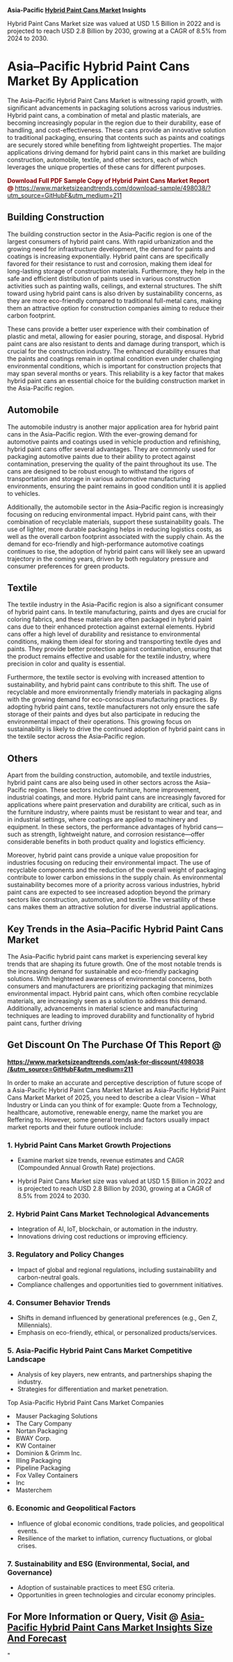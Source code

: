 <p><strong>Asia-Pacific&nbsp;<a href=""https://www.marketsizeandtrends.com/download-sample/498038/&amp;utm_source=GitHubF&amp;utm_medium=211"">Hybrid Paint Cans Market</a> Insights</strong></p><p>Hybrid Paint Cans Market size was valued at USD 1.5 Billion in 2022 and is projected to reach USD 2.8 Billion by 2030, growing at a CAGR of 8.5% from 2024 to 2030.</p><p><h1>Asia–Pacific Hybrid Paint Cans Market By Application</h1><p>The Asia–Pacific Hybrid Paint Cans Market is witnessing rapid growth, with significant advancements in packaging solutions across various industries. Hybrid paint cans, a combination of metal and plastic materials, are becoming increasingly popular in the region due to their durability, ease of handling, and cost-effectiveness. These cans provide an innovative solution to traditional packaging, ensuring that contents such as paints and coatings are securely stored while benefiting from lightweight properties. The major applications driving demand for hybrid paint cans in this market are building construction, automobile, textile, and other sectors, each of which leverages the unique properties of these cans for different purposes.</p><p><p><strong><span style="color: #800000;">Download Full PDF Sample Copy of Hybrid Paint Cans Market Report @</span>&nbsp;</strong><a href="https://www.marketsizeandtrends.com/download-sample/498038/?utm_source=GitHubF&amp;utm_medium=211" target="_blank">https://www.marketsizeandtrends.com/download-sample/498038/?utm_source=GitHubF&amp;utm_medium=211</a></p></p><h2>Building Construction</h2><p>The building construction sector in the Asia–Pacific region is one of the largest consumers of hybrid paint cans. With rapid urbanization and the growing need for infrastructure development, the demand for paints and coatings is increasing exponentially. Hybrid paint cans are specifically favored for their resistance to rust and corrosion, making them ideal for long-lasting storage of construction materials. Furthermore, they help in the safe and efficient distribution of paints used in various construction activities such as painting walls, ceilings, and external structures. The shift toward using hybrid paint cans is also driven by sustainability concerns, as they are more eco-friendly compared to traditional full-metal cans, making them an attractive option for construction companies aiming to reduce their carbon footprint.</p><p>These cans provide a better user experience with their combination of plastic and metal, allowing for easier pouring, storage, and disposal. Hybrid paint cans are also resistant to dents and damage during transport, which is crucial for the construction industry. The enhanced durability ensures that the paints and coatings remain in optimal condition even under challenging environmental conditions, which is important for construction projects that may span several months or years. This reliability is a key factor that makes hybrid paint cans an essential choice for the building construction market in the Asia-Pacific region.</p><h2>Automobile</h2><p>The automobile industry is another major application area for hybrid paint cans in the Asia–Pacific region. With the ever-growing demand for automotive paints and coatings used in vehicle production and refinishing, hybrid paint cans offer several advantages. They are commonly used for packaging automotive paints due to their ability to protect against contamination, preserving the quality of the paint throughout its use. The cans are designed to be robust enough to withstand the rigors of transportation and storage in various automotive manufacturing environments, ensuring the paint remains in good condition until it is applied to vehicles.</p><p>Additionally, the automobile sector in the Asia–Pacific region is increasingly focusing on reducing environmental impact. Hybrid paint cans, with their combination of recyclable materials, support these sustainability goals. The use of lighter, more durable packaging helps in reducing logistics costs, as well as the overall carbon footprint associated with the supply chain. As the demand for eco-friendly and high-performance automotive coatings continues to rise, the adoption of hybrid paint cans will likely see an upward trajectory in the coming years, driven by both regulatory pressure and consumer preferences for green products.</p><h2>Textile</h2><p>The textile industry in the Asia–Pacific region is also a significant consumer of hybrid paint cans. In textile manufacturing, paints and dyes are crucial for coloring fabrics, and these materials are often packaged in hybrid paint cans due to their enhanced protection against external elements. Hybrid cans offer a high level of durability and resistance to environmental conditions, making them ideal for storing and transporting textile dyes and paints. They provide better protection against contamination, ensuring that the product remains effective and usable for the textile industry, where precision in color and quality is essential.</p><p>Furthermore, the textile sector is evolving with increased attention to sustainability, and hybrid paint cans contribute to this shift. The use of recyclable and more environmentally friendly materials in packaging aligns with the growing demand for eco-conscious manufacturing practices. By adopting hybrid paint cans, textile manufacturers not only ensure the safe storage of their paints and dyes but also participate in reducing the environmental impact of their operations. This growing focus on sustainability is likely to drive the continued adoption of hybrid paint cans in the textile sector across the Asia–Pacific region.</p><h2>Others</h2><p>Apart from the building construction, automobile, and textile industries, hybrid paint cans are also being used in other sectors across the Asia–Pacific region. These sectors include furniture, home improvement, industrial coatings, and more. Hybrid paint cans are increasingly favored for applications where paint preservation and durability are critical, such as in the furniture industry, where paints must be resistant to wear and tear, and in industrial settings, where coatings are applied to machinery and equipment. In these sectors, the performance advantages of hybrid cans—such as strength, lightweight nature, and corrosion resistance—offer considerable benefits in both product quality and logistics efficiency.</p><p>Moreover, hybrid paint cans provide a unique value proposition for industries focusing on reducing their environmental impact. The use of recyclable components and the reduction of the overall weight of packaging contribute to lower carbon emissions in the supply chain. As environmental sustainability becomes more of a priority across various industries, hybrid paint cans are expected to see increased adoption beyond the primary sectors like construction, automotive, and textile. The versatility of these cans makes them an attractive solution for diverse industrial applications.</p><h2>Key Trends in the Asia–Pacific Hybrid Paint Cans Market</h2><p>The Asia–Pacific hybrid paint cans market is experiencing several key trends that are shaping its future growth. One of the most notable trends is the increasing demand for sustainable and eco-friendly packaging solutions. With heightened awareness of environmental concerns, both consumers and manufacturers are prioritizing packaging that minimizes environmental impact. Hybrid paint cans, which often combine recyclable materials, are increasingly seen as a solution to address this demand. Additionally, advancements in material science and manufacturing techniques are leading to improved durability and functionality of hybrid paint cans, further driving</p><h2><strong>Get Discount On The Purchase Of This Report @&nbsp;</strong></h2><p><strong><a href=""https://www.marketsizeandtrends.com/ask-for-discount/498038/&amp;utm_source=GitHubF&amp;utm_medium=211"" target=""_blank"">https://www.marketsizeandtrends.com/ask-for-discount/498038<br />/&amp;utm_source=GitHubF&amp;utm_medium=211</a></strong></p><p>In order to make an accurate and perceptive description of future scope of a Asia-Pacific&nbsp;Hybrid Paint Cans Market Market as Asia-Pacific&nbsp;Hybrid Paint Cans Market Market of 2025, you need to describe a clear Vision &ndash; What Industry or Linda can you think of for example: Quote from a Technology, healthcare, automotive, renewable energy, name the market you are Reffering to. However, some general trends and factors usually impact market reports and their future outlook include:</p><h3>1.&nbsp;<strong>Hybrid Paint Cans Market Growth Projections</strong></h3><ul><li>Examine market size trends, revenue estimates and CAGR (Compounded Annual Growth Rate) projections.</li><li><p>Hybrid Paint Cans Market size was valued at USD 1.5 Billion in 2022 and is projected to reach USD 2.8 Billion by 2030, growing at a CAGR of 8.5% from 2024 to 2030.</p></li></ul><h3>2.&nbsp;<strong>Hybrid Paint Cans Market Technological Advancements</strong></h3><ul><li>Integration of AI, IoT, blockchain, or automation in the industry.</li><li>Innovations driving cost reductions or improving efficiency.</li></ul><h3>3.&nbsp;<strong>Regulatory and Policy Changes</strong></h3><ul><li>Impact of global and regional regulations, including sustainability and carbon-neutral goals.</li><li>Compliance challenges and opportunities tied to government initiatives.</li></ul><h3>4.&nbsp;<strong>Consumer Behavior Trends</strong></h3><ul><li>Shifts in demand influenced by generational preferences (e.g., Gen Z, Millennials).</li><li>Emphasis on eco-friendly, ethical, or personalized products/services.</li></ul><h3>5.&nbsp;<strong>Asia-Pacific Hybrid Paint Cans Market Competitive Landscape</strong></h3><ul><li>Analysis of key players, new entrants, and partnerships shaping the industry.</li><li>Strategies for differentiation and market penetration.</li></ul><p data-pm-slice=""1 1 []"">Top Asia-Pacific Hybrid Paint Cans Market Companies</p><div data-test-id=""""><p><li>Mauser Packaging Solutions</li><li> The Cary Company</li><li> Nortan Packaging</li><li> BWAY Corp.</li><li> KW Container</li><li> Dominion & Grimm Inc.</li><li> Illing Packaging</li><li> Pipeline Packaging</li><li> Fox Valley Containers</li><li> Inc</li><li> Masterchem</li></p></div><h3>6.&nbsp;<strong>Economic and Geopolitical Factors</strong></h3><ul><li>Influence of global economic conditions, trade policies, and geopolitical events.</li><li>Resilience of the market to inflation, currency fluctuations, or global crises.</li></ul><h3>7.&nbsp;<strong>Sustainability and ESG (Environmental, Social, and Governance)</strong></h3><ul><li>Adoption of sustainable practices to meet ESG criteria.</li><li>Opportunities in green technologies and circular economy principles.</li></ul><h2><strong>For More Information or Query, Visit @&nbsp;</strong><a href=""https://www.verifiedmarketreports.com/product/hybrid-paint-cans-market/"" target=""_blank"">Asia-Pacific Hybrid Paint Cans Market Insights Size And Forecast</a></h2>"
